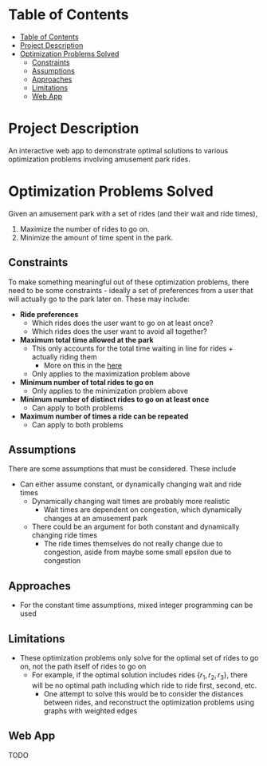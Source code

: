 # Table of Contents
- [Table of Contents](#table-of-contents)
- [Project Description](#project-description)
- [Optimization Problems Solved](#optimization-problems-solved)
  - [Constraints](#constraints)
  - [Assumptions](#assumptions)
  - [Approaches](#approaches)
  - [Limitations](#limitations)
  - [Web App](#web-app)

# Project Description
An interactive web app to demonstrate optimal solutions to various optimization problems involving amusement park rides.

# Optimization Problems Solved
Given an amusement park with a set of rides (and their wait and ride times),
1. Maximize the number of rides to go on.
2. Minimize the amount of time spent in the park.

## Constraints
To make something meaningful out of these optimization problems, there need to be some constraints - ideally a set of preferences from a user that will actually go to the park later on. These may include:
* **Ride preferences**
  * Which rides does the user want to go on at least once?
  * Which rides does the user want to avoid all together?
* **Maximum total time allowed at the park**
  * This only accounts for the total time waiting in line for rides + actually riding them
    * More on this in the [here](#limitations)
  * Only applies to the maximization problem above
* **Minimum number of total rides to go on**
  * Only applies to the minimization problem above
* **Minimum number of distinct rides to go on at least once**
  * Can apply to both problems
* **Maximum number of times a ride can be repeated**
  * Can apply to both problems

## Assumptions
There are some assumptions that must be considered. These include
* Can either assume constant, or dynamically changing wait and ride times
  * Dynamically changing wait times are probably more realistic
    * Wait times are dependent on congestion, which dynamically changes at an amusement park
  * There could be an argument for both constant and dynamically changing ride times
    * The ride times themselves do not really change due to congestion, aside from maybe some small epsilon due to congestion

## Approaches
* For the constant time assumptions, mixed integer programming can be used

## Limitations
* These optimization problems only solve for the optimal set of rides to go on, not the path itself of rides to go on
  * For example, if the optimal solution includes rides $\{r_1, r_2, r_3\}$, there will be no optimal path including which ride to ride first, second, etc.
    * One attempt to solve this would be to consider the distances between rides, and reconstruct the optimization problems using graphs with weighted edges

## Web App
TODO

